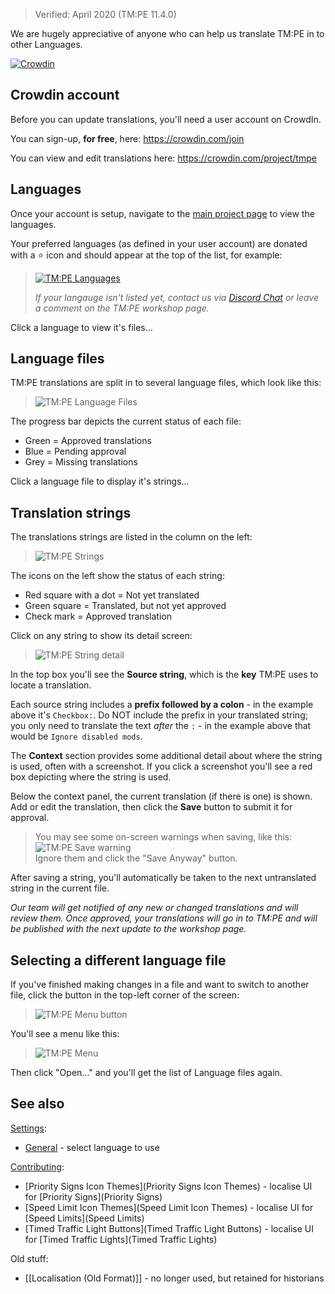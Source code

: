 > Verified: April 2020 (TM:PE 11.4.0)

We are hugely appreciative of anyone who can help us translate TM:PE in to other Languages.

[![Crowdin](https://badges.crowdin.net/tmpe/localized.svg)](https://crowdin.com/project/tmpe)

## Crowdin account

Before you can update translations, you'll need a user account on CrowdIn.

You can sign-up, **for free**, here: https://crowdin.com/join

You can view and edit translations here: https://crowdin.com/project/tmpe

## Languages

Once your account is setup, navigate to the [main project page](https://crowdin.com/project/tmpe) to view the languages.

Your preferred languages (as defined in your user account) are donated with a ⭐️ icon and should appear at the top of the list, for example:

> [![TM:PE Languages](https://imgur.com/Xr55vNX.png)](https://crowdin.com/project/tmpe)
>  
> _If your langauge isn't listed yet, contact us via [Discord Chat](https://discord.gg/faKUnST) or leave a comment on the TM:PE workshop page._

Click a language to view it's files...

## Language files

TM:PE translations are split in to several language files, which look like this:

> ![TM:PE Language Files](https://i.imgur.com/TUjwpyel.png)

The progress bar depicts the current status of each file:

* Green = Approved translations
* Blue = Pending approval
* Grey = Missing translations

Click a language file to display it's strings...

## Translation strings

The translations strings are listed in the column on the left:

> ![TM:PE Strings](https://i.imgur.com/JR4tM63.png)

The icons on the left show the status of each string:

* Red square with a dot = Not yet translated
* Green square = Translated, but not yet approved
* Check mark = Approved translation

Click on any string to show its detail screen:

> ![TM:PE String detail](https://i.imgur.com/qXXaWdXl.png)

In the top box you'll see the **Source string**, which is the **key** TM:PE uses to locate a translation.

Each source string includes a **prefix followed by a colon** - in the example above it's `Checkbox:`. Do NOT include the prefix in your translated string; you only need to translate the text _after_ the `:` - in the example above that would be `Ignore disabled mods`.

The **Context** section provides some additional detail about where the string is used, often with a screenshot. If you click a screenshot you'll see a red box depicting where the string is used.

Below the context panel, the current translation (if there is one) is shown. Add or edit the translation, then click the **Save** button to submit it for approval.

> You may see some on-screen warnings when saving, like this:
> ![TM:PE Save warning](https://i.imgur.com/8k9G4W8.png)  
> Ignore them and click the "Save Anyway" button.

After saving a string, you'll automatically be taken to the next untranslated string in the current file.

_Our team will get notified of any new or changed translations and will review them. Once approved, your translations will go in to TM:PE and will be published with the next update to the workshop page._

## Selecting a different language file

If you've finished making changes in a file and want to switch to another file, click the button in the top-left corner of the screen:

> ![TM:PE Menu button](https://i.imgur.com/0I1NQGZm.png)

You'll see a menu like this:

> ![TM:PE Menu](https://i.imgur.com/dhKSCA8m.png)

Then click "Open..." and you'll get the list of Language files again.

## See also

[Settings](Settings):

* [General](General) - select language to use

[Contributing](Contributing):

* [Priority Signs Icon Themes](Priority Signs Icon Themes) - localise UI for [Priority Signs](Priority Signs)
* [Speed Limit Icon Themes](Speed Limit Icon Themes) - localise UI for [Speed Limits](Speed Limits)
* [Timed Traffic Light Buttons](Timed Traffic Light Buttons) - localise UI for [Timed Traffic Lights](Timed Traffic Lights)

Old stuff:

* [[Localisation (Old Format)]] - no longer used, but retained for historians
